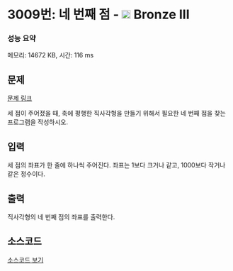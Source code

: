 # 3009번: 네 번째 점 - <img src="https://static.solved.ac/tier_small/3.svg" style="height:20px" /> Bronze III

<!-- performance -->
### 성능 요약
메모리: 14672 KB, 시간: 116 ms
<!-- end -->

## 문제

[문제 링크](https://boj.kr/3009)

<p>세 점이 주어졌을 때, 축에 평행한 직사각형을 만들기 위해서 필요한 네 번째 점을 찾는 프로그램을 작성하시오.</p>

## 입력

<p>세 점의 좌표가 한 줄에 하나씩 주어진다. 좌표는 1보다 크거나 같고, 1000보다 작거나 같은 정수이다.</p>

## 출력

<p>직사각형의 네 번째 점의 좌표를 출력한다.</p>

## 소스코드

[소스코드 보기](Main.java)